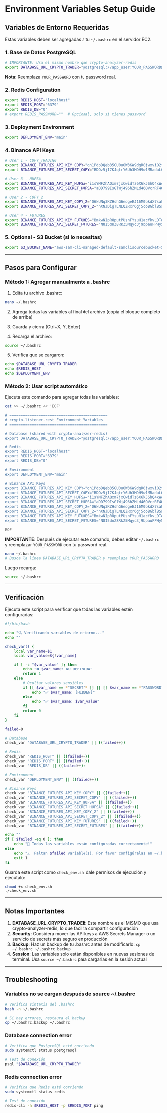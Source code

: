 # Environment Variables Setup Guide

## Variables de Entorno Requeridas

Estas variables deben ser agregadas a tu `~/.bashrc` en el servidor EC2.

### 1. Base de Datos PostgreSQL

```bash
# IMPORTANTE: Usa el mismo nombre que crypto-analyzer-redis
export DATABASE_URL_CRYPTO_TRADER="postgresql://app_user:YOUR_PASSWORD@localhost:5432/crypto_trader"
```

**Nota**: Reemplaza `YOUR_PASSWORD` con tu password real.

### 2. Redis Configuration

```bash
export REDIS_HOST="localhost"
export REDIS_PORT="6379"
export REDIS_DB="0"
# export REDIS_PASSWORD=""  # Opcional, solo si tienes password
```

### 3. Deployment Environment

```bash
export DEPLOYMENT_ENV="main"
```

### 4. Binance API Keys

```bash
# User 1 - COPY_TRADING
export BINANCE_FUTURES_API_KEY_COPY="qh1PdpDQeb35GU0uOW3KW9dgR0jwxviO2fCioVNJqqvGz4eq1rmykxpkVO8vL5XI"
export BINANCE_FUTURES_API_SECRET_COPY="BDOz5jI7KJqtrY6Uh3MDH9w1MRaduL0LgMlzzM95HbnF3E89tTpan6Fnrnkf0jHJ"

# User 3 - HUFSA
export BINANCE_FUTURES_API_KEY_HUFSA="i1sYMFZhAQxm7jxCwidTz6X6kJShQ4xWovia47f2hvTTpQmc6nMOUkAMUyhvnwAp"
export BINANCE_FUTURES_API_SECRET_HUFSA="aDD799IsGlWj496hZMLd46OVcrRF4OwVv012QZcG5kYaS1QdpVeTdbk00WVtipz7"

# User 2 - COPY_2
export BINANCE_FUTURES_API_KEY_COPY_2="D6kUNq3KZHshG6eogeEJ16M0bkdX7saFLWNEKiVzbaEThaoGevHfMeLYOQIvo7Uj"
export BINANCE_FUTURES_API_SECRET_COPY_2="nXNJDigTLNLQZRxr6gj5coBGblBSaMKuWH6ADjIRdeMknWNRRSovLxr4GGYKvdDg"

# User 4 - FUTURES
export BINANCE_FUTURES_API_KEY_FUTURES="BmkwNIpR8putPUsnFYsuH1acfkvLDTwUEvDb4JWhm2Ftue9lZHBIiUTO10jzX05U"
export BINANCE_FUTURES_API_SECRET_FUTURES="N8I5dnZ8RkZ5Mqyc3j9bpauFPHy5QSGtILNnNPUOqxeFMAEuZSjQUi4kkyz0UrDO"
```

### 5. Optional - S3 Bucket (si lo necesitas)

```bash
export S3_BUCKET_NAME="aws-sam-cli-managed-default-samclisourcebucket-573uv63tjbkp"
```

---

## Pasos para Configurar

### Método 1: Agregar manualmente a .bashrc

1. Edita tu archivo .bashrc:
```bash
nano ~/.bashrc
```

2. Agrega todas las variables al final del archivo (copia el bloque completo de arriba)

3. Guarda y cierra (Ctrl+X, Y, Enter)

4. Recarga el archivo:
```bash
source ~/.bashrc
```

5. Verifica que se cargaron:
```bash
echo $DATABASE_URL_CRYPTO_TRADER
echo $REDIS_HOST
echo $DEPLOYMENT_ENV
```

### Método 2: Usar script automático

Ejecuta este comando para agregar todas las variables:

```bash
cat >> ~/.bashrc << 'EOF'

# ============================================
# crypto-listener-rest Environment Variables
# ============================================

# Database (shared with crypto-analyzer-redis)
export DATABASE_URL_CRYPTO_TRADER="postgresql://app_user:YOUR_PASSWORD@localhost:5432/crypto_trader"

# Redis
export REDIS_HOST="localhost"
export REDIS_PORT="6379"
export REDIS_DB="0"

# Environment
export DEPLOYMENT_ENV="main"

# Binance API Keys
export BINANCE_FUTURES_API_KEY_COPY="qh1PdpDQeb35GU0uOW3KW9dgR0jwxviO2fCioVNJqqvGz4eq1rmykxpkVO8vL5XI"
export BINANCE_FUTURES_API_SECRET_COPY="BDOz5jI7KJqtrY6Uh3MDH9w1MRaduL0LgMlzzM95HbnF3E89tTpan6Fnrnkf0jHJ"
export BINANCE_FUTURES_API_KEY_HUFSA="i1sYMFZhAQxm7jxCwidTz6X6kJShQ4xWovia47f2hvTTpQmc6nMOUkAMUyhvnwAp"
export BINANCE_FUTURES_API_SECRET_HUFSA="aDD799IsGlWj496hZMLd46OVcrRF4OwVv012QZcG5kYaS1QdpVeTdbk00WVtipz7"
export BINANCE_FUTURES_API_KEY_COPY_2="D6kUNq3KZHshG6eogeEJ16M0bkdX7saFLWNEKiVzbaEThaoGevHfMeLYOQIvo7Uj"
export BINANCE_FUTURES_API_SECRET_COPY_2="nXNJDigTLNLQZRxr6gj5coBGblBSaMKuWH6ADjIRdeMknWNRRSovLxr4GGYKvdDg"
export BINANCE_FUTURES_API_KEY_FUTURES="BmkwNIpR8putPUsnFYsuH1acfkvLDTwUEvDb4JWhm2Ftue9lZHBIiUTO10jzX05U"
export BINANCE_FUTURES_API_SECRET_FUTURES="N8I5dnZ8RkZ5Mqyc3j9bpauFPHy5QSGtILNnNPUOqxeFMAEuZSjQUi4kkyz0UrDO"

EOF
```

**IMPORTANTE**: Después de ejecutar este comando, debes editar `~/.bashrc` y reemplazar `YOUR_PASSWORD` con tu password real.

```bash
nano ~/.bashrc
# Busca la línea DATABASE_URL_CRYPTO_TRADER y reemplaza YOUR_PASSWORD
```

Luego recarga:
```bash
source ~/.bashrc
```

---

## Verificación

Ejecuta este script para verificar que todas las variables estén configuradas:

```bash
#!/bin/bash

echo "🔍 Verificando variables de entorno..."
echo ""

check_var() {
    local var_name=$1
    local var_value=${!var_name}

    if [ -z "$var_value" ]; then
        echo "❌ $var_name: NO DEFINIDA"
        return 1
    else
        # Ocultar valores sensibles
        if [[ $var_name == *"SECRET"* ]] || [[ $var_name == *"PASSWORD"* ]] || [[ $var_name == *"DATABASE_URL"* ]]; then
            echo "✅ $var_name: [HIDDEN]"
        else
            echo "✅ $var_name: $var_value"
        fi
        return 0
    fi
}

failed=0

# Database
check_var "DATABASE_URL_CRYPTO_TRADER" || ((failed++))

# Redis
check_var "REDIS_HOST" || ((failed++))
check_var "REDIS_PORT" || ((failed++))
check_var "REDIS_DB" || ((failed++))

# Environment
check_var "DEPLOYMENT_ENV" || ((failed++))

# Binance Keys
check_var "BINANCE_FUTURES_API_KEY_COPY" || ((failed++))
check_var "BINANCE_FUTURES_API_SECRET_COPY" || ((failed++))
check_var "BINANCE_FUTURES_API_KEY_HUFSA" || ((failed++))
check_var "BINANCE_FUTURES_API_SECRET_HUFSA" || ((failed++))
check_var "BINANCE_FUTURES_API_KEY_COPY_2" || ((failed++))
check_var "BINANCE_FUTURES_API_SECRET_COPY_2" || ((failed++))
check_var "BINANCE_FUTURES_API_KEY_FUTURES" || ((failed++))
check_var "BINANCE_FUTURES_API_SECRET_FUTURES" || ((failed++))

echo ""
if [ $failed -eq 0 ]; then
    echo "🎉 Todas las variables están configuradas correctamente!"
else
    echo "⚠️  Faltan $failed variable(s). Por favor configúralas en ~/.bashrc"
    exit 1
fi
```

Guarda este script como `check_env.sh`, dale permisos de ejecución y ejecútalo:

```bash
chmod +x check_env.sh
./check_env.sh
```

---

## Notas Importantes

1. **DATABASE_URL_CRYPTO_TRADER**: Este nombre es el MISMO que usa crypto-analyzer-redis, lo que facilita compartir configuración
2. **Security**: Considera mover las API keys a AWS Secrets Manager o un servicio de secrets más seguro en producción
3. **Backup**: Haz un backup de tu .bashrc antes de modificarlo: `cp ~/.bashrc ~/.bashrc.backup`
4. **Session**: Las variables solo están disponibles en nuevas sesiones de terminal. Usa `source ~/.bashrc` para cargarlas en la sesión actual

---

## Troubleshooting

### Variables no se cargan después de source ~/.bashrc

```bash
# Verifica sintaxis del .bashrc
bash -n ~/.bashrc

# Si hay errores, restaura el backup
cp ~/.bashrc.backup ~/.bashrc
```

### Database connection error

```bash
# Verifica que PostgreSQL esté corriendo
sudo systemctl status postgresql

# Test de conexión
psql "$DATABASE_URL_CRYPTO_TRADER"
```

### Redis connection error

```bash
# Verifica que Redis esté corriendo
sudo systemctl status redis

# Test de conexión
redis-cli -h $REDIS_HOST -p $REDIS_PORT ping
```

